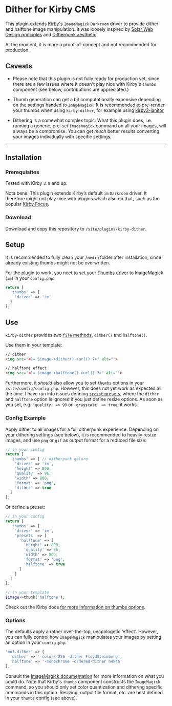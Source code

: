 # Dither for Kirby CMS

This plugin extends [Kirby's](http://getkirby.com/) `ImageMagick` `Darkroom` driver to provide dither and halftone image manipulation. It was loosely inspired by [Solar Web Design principles](https://github.com/lowtechmag/solar/wiki/Solar-Web-Design) and [Ditherpunk aesthetic](https://obradinn.com).

At the moment, it is more a proof-of-concept and not recommended for production.


## Caveats

- Please note that this plugin is not fully ready for production yet, since there are a few issues where it doesn't play nice with Kirby's `thumbs` component (see below, contributions are appreciated.)

- Thumb generation can get a bit computationally expensive depending on the settings handed to `ImageMagick`. It is recommended to pre-render your thumbs when using `kirby-dither`, for example using [kirby3-janitor](https://github.com/bnomei/kirby3-janitor)

- Dithering is a somewhat complex topic. What this plugin does, i.e. running a generic, pre-set `ImageMagick` command on all your images, will always be a compromise. You can get *much* better results converting your images individually with specific settings.


****


## Installation

### Prerequisites
Tested with Kirby `3.8` and up.

Nota bene: This plugin extends Kirby’s default `im`  `Darkroom` driver. It therefore might not play nice with plugins which also do that, such as the popular [Kirby Focus](https://github.com/flokosiol/kirby-focus).

### Download
Download and copy this repository to `/site/plugins/kirby-dither`.


## Setup

It is recommended to fully clean your `/media` folder after installation, since already existing thumbs might not be overwritten.

For the plugin to work, you neet to set your [Thumbs driver](https://getkirby.com/docs/reference/system/options/thumbs#thumbs-driver) to ImageMagick (`im`) in your `config.php`:

````php
return [
  'thumbs' => [
    'driver' => 'im'
  ]
];
````


## Use

`kirby-dither` provides two [`file` methods](https://getkirby.com/docs/reference/objects/cms/file), `dither()` and `halftone()`.

Use them in your template:

````html
// dither
<img src="<?= $image->dither()->url() ?>" alt="">

// halftone effect
<img src="<?= $image->halftone()->url() ?>" alt="">
````

Furthermore, it *should* also allow you to set `thumbs` options in your `/site/config/config.php`. However, this does not yet work as expected all the time. I have run into issues defining [`srcset` presets](https://getkirby.com/docs/reference/system/options/thumbs#srcsets), where the `dither` and `halftone` option is ignored if you just define resize options. As soon as you set, e.g. `'quality' => 99` or `'grayscale' => true`, it works.

### Config Example
Apply dither to all images for a full ditherpunk experience. Depending on your dithering settings (see below), it is recommended to heavily resize images, and use `png` or `gif` as output format for a reduced file size:

````php
// in your config
return [
  'thumbs' => [ // ditherpunk galore
    'driver' => 'im',
    'height' => 800,
    'quality' => 96,
    'width' => 800,
    'format' => 'png',
    'dither' => true
  ]
];
````

Or define a preset:

````php 
// in your config
return [
  'thumbs' => [
    'driver' => 'im',
    'presets' => [
      'halftone' => [
        'height' => 800,
        'quality' => 96,
        'width' => 800,
        'format' => 'png',
        'halftone' => true
      ]
    ]
  ]
];

// in your template
$image->thumb('halftone');
````

Check out the Kirby docs [for more information on thumbs options](https://getkirby.com/docs/reference/system/options/thumbs).

### Options 
The defaults apply a rather over-the-top, unapologetic ‘effect’. However, you can fully control how `ImageMagick` manipulates your images by setting an option in your `config.php`:

````php
'mof.dither' => [
  'dither' => '-colors 256 -dither FloydSteinberg',
  'halftone' => '-monochrome -ordered-dither h4x4a'
],
````

Consult the [ImageMagick documentation](https://legacy.imagemagick.org/Usage/quantize/) for more information on what you could do. Note that Kirby's `thumbs` component constructs the `ImageMagick` command, so you should only set color quantization and dithering specific commands in this option. Resizing, output file format, etc. are best defined in your `thumbs` config (see above).
